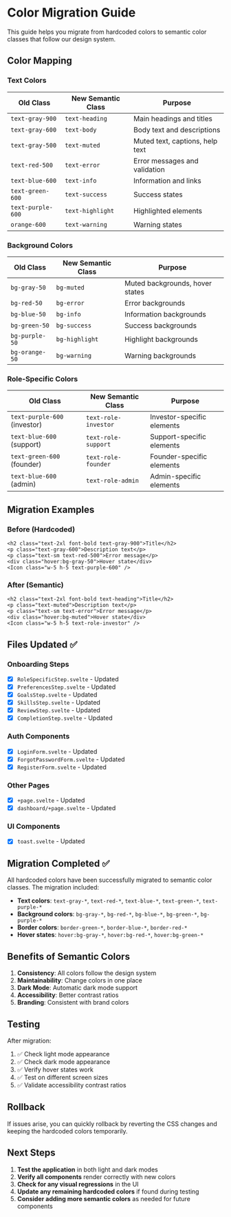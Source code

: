 # Color Migration Guide

This guide helps you migrate from hardcoded colors to semantic color classes that follow our design system.

## Color Mapping

### Text Colors

| Old Class | New Semantic Class | Purpose |
|-----------|-------------------|---------|
| `text-gray-900` | `text-heading` | Main headings and titles |
| `text-gray-600` | `text-body` | Body text and descriptions |
| `text-gray-500` | `text-muted` | Muted text, captions, help text |
| `text-red-500` | `text-error` | Error messages and validation |
| `text-blue-600` | `text-info` | Information and links |
| `text-green-600` | `text-success` | Success states |
| `text-purple-600` | `text-highlight` | Highlighted elements |
| `orange-600` | `text-warning` | Warning states |

### Background Colors

| Old Class | New Semantic Class | Purpose |
|-----------|-------------------|---------|
| `bg-gray-50` | `bg-muted` | Muted backgrounds, hover states |
| `bg-red-50` | `bg-error` | Error backgrounds |
| `bg-blue-50` | `bg-info` | Information backgrounds |
| `bg-green-50` | `bg-success` | Success backgrounds |
| `bg-purple-50` | `bg-highlight` | Highlight backgrounds |
| `bg-orange-50` | `bg-warning` | Warning backgrounds |

### Role-Specific Colors

| Old Class | New Semantic Class | Purpose |
|-----------|-------------------|---------|
| `text-purple-600` (investor) | `text-role-investor` | Investor-specific elements |
| `text-blue-600` (support) | `text-role-support` | Support-specific elements |
| `text-green-600` (founder) | `text-role-founder` | Founder-specific elements |
| `text-blue-600` (admin) | `text-role-admin` | Admin-specific elements |

## Migration Examples

### Before (Hardcoded)

```svelte
<h2 class="text-2xl font-bold text-gray-900">Title</h2>
<p class="text-gray-600">Description text</p>
<p class="text-sm text-red-500">Error message</p>
<div class="hover:bg-gray-50">Hover state</div>
<Icon class="w-5 h-5 text-purple-600" />
```

### After (Semantic)

```svelte
<h2 class="text-2xl font-bold text-heading">Title</h2>
<p class="text-muted">Description text</p>
<p class="text-sm text-error">Error message</p>
<div class="hover:bg-muted">Hover state</div>
<Icon class="w-5 h-5 text-role-investor" />
```

## Files Updated ✅

### Onboarding Steps

- [x] `RoleSpecificStep.svelte` - Updated
- [x] `PreferencesStep.svelte` - Updated
- [x] `GoalsStep.svelte` - Updated
- [x] `SkillsStep.svelte` - Updated
- [x] `ReviewStep.svelte` - Updated
- [x] `CompletionStep.svelte` - Updated

### Auth Components

- [x] `LoginForm.svelte` - Updated
- [x] `ForgotPasswordForm.svelte` - Updated
- [x] `RegisterForm.svelte` - Updated

### Other Pages

- [x] `+page.svelte` - Updated
- [x] `dashboard/+page.svelte` - Updated

### UI Components

- [x] `toast.svelte` - Updated

## Migration Completed ✅

All hardcoded colors have been successfully migrated to semantic color classes. The migration included:

- **Text colors**: `text-gray-*`, `text-red-*`, `text-blue-*`, `text-green-*`, `text-purple-*`
- **Background colors**: `bg-gray-*`, `bg-red-*`, `bg-blue-*`, `bg-green-*`, `bg-purple-*`
- **Border colors**: `border-green-*`, `border-blue-*`, `border-red-*`
- **Hover states**: `hover:bg-gray-*`, `hover:bg-red-*`, `hover:bg-green-*`

## Benefits of Semantic Colors

1. **Consistency**: All colors follow the design system
2. **Maintainability**: Change colors in one place
3. **Dark Mode**: Automatic dark mode support
4. **Accessibility**: Better contrast ratios
5. **Branding**: Consistent with brand colors

## Testing

After migration:

1. ✅ Check light mode appearance
2. ✅ Check dark mode appearance
3. ✅ Verify hover states work
4. ✅ Test on different screen sizes
5. ✅ Validate accessibility contrast ratios

## Rollback

If issues arise, you can quickly rollback by reverting the CSS changes and keeping the hardcoded colors temporarily.

## Next Steps

1. **Test the application** in both light and dark modes
2. **Verify all components** render correctly with new colors
3. **Check for any visual regressions** in the UI
4. **Update any remaining hardcoded colors** if found during testing
5. **Consider adding more semantic colors** as needed for future components
